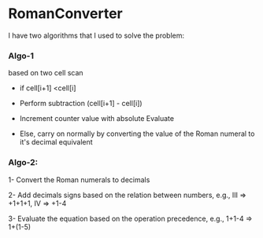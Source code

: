 # RomanConverter

I have two algorithms that I used to solve the problem:

### Algo-1
based on two cell scan
- if cell[i+1] <cell[i]

 -  Perform subtraction (cell[i+1] - cell[i])
 -  Increment counter value with absolute Evaluate

- Else, carry on normally by converting the value of
  the Roman numeral to it's decimal  equivalent

### Algo-2:

1- Convert the Roman numerals to decimals

2- Add decimals signs based on the relation between numbers, e.g., III => +1+1+1, IV => +1-4

3- Evaluate the equation based on the operation precedence, e.g., 1+1-4 => 1+(1-5)
